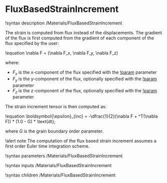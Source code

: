 # FluxBasedStrainIncrement

!syntax description /Materials/FluxBasedStrainIncrement

The strain is computed from flux instead of the displacements. The gradient of the flux is
first computed from the gradient of each component of the flux specified by the user:

!equation
\nabla F = (\nabla F_x, \nabla F_y, \nabla F_z)

where:

- $F_x$ is the x-component of the flux specified with the [!param](/Materials/FluxBasedStrainIncrement/xflux) parameter
- $F_y$ is the y-component of the flux, optionally specified with the [!param](/Materials/FluxBasedStrainIncrement/yflux) parameter
- $F_z$ is the z-component of the flux, optionally specified with the [!param](/Materials/FluxBasedStrainIncrement/zflux) parameter

The strain increment tensor is then computed as:

!equation
\boldsymbol{\epsilon}_{inc} = -\dfrac{1}{2}(\nabla F + ^T(\nabla F)) *  (1.0 - G) * \text{dt};

where $G$ is the grain boundary order parameter.

!alert note
The computation of the flux based strain increment assumes a first order Euler time integration scheme.

!syntax parameters /Materials/FluxBasedStrainIncrement

!syntax inputs /Materials/FluxBasedStrainIncrement

!syntax children /Materials/FluxBasedStrainIncrement
